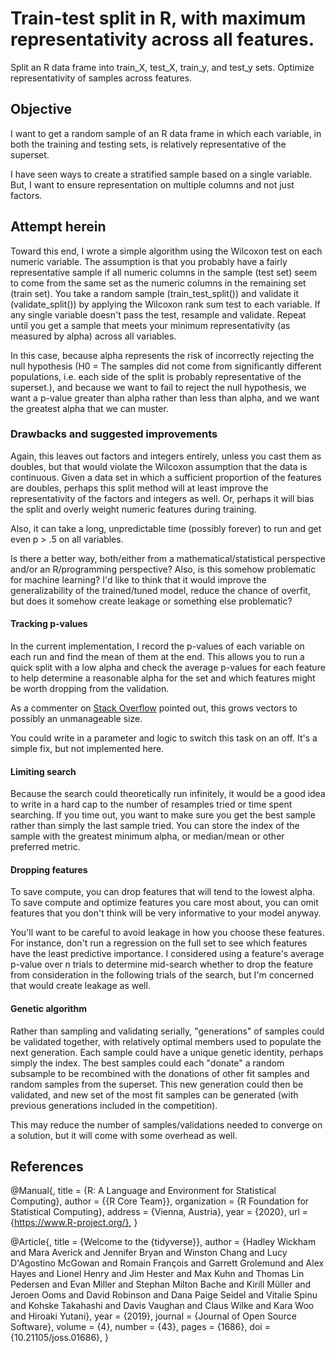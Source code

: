 # Train-test split in R, with maximum representativity across all features.
Split an R data frame into train_X, test_X, train_y, and test_y sets. Optimize representativity of samples across features.

## Objective
I want to get a random sample of an R data frame in which each variable, in both the training and testing sets, is relatively representative of the superset.

I have seen ways to create a stratified sample based on a single variable. But, I want to ensure representation on multiple columns and not just factors.

## Attempt herein
Toward this end, I wrote a simple algorithm using the Wilcoxon test on each numeric variable. The assumption is that you probably have a fairly representative sample if all numeric columns in the sample (test set) seem to come from the same set as the numeric columns in the remaining set (train set). You take a random sample (train_test_split()) and validate it (validate_split()) by applying the Wilcoxon rank sum test to each variable. If any single variable doesn't pass the test, resample and validate. Repeat until you get a sample that meets your minimum representativity (as measured by alpha) across all variables.

In this case, because alpha represents the risk of incorrectly rejecting the null hypothesis (H0 = The samples did not come from significantly different populations, i.e. each side of the split is probably representative of the superset.), and because we want to fail to reject the null hypothesis, we want a p-value greater than alpha rather than less than alpha, and we want the greatest alpha that we can muster.

### Drawbacks and suggested improvements
Again, this leaves out factors and integers entirely, unless you cast them as doubles, but that would violate the Wilcoxon assumption that the data is continuous. Given a data set in which a sufficient proportion of the features are doubles, perhaps this split method will at least improve the representativity of the factors and integers as well. Or, perhaps it will bias the split and overly weight numeric features during training.

Also, it can take a long, unpredictable time (possibly forever) to run and get even p > .5 on all variables.

Is there a better way, both/either from a mathematical/statistical perspective and/or an R/programming perspective? Also, is this somehow problematic for machine learning? I'd like to think that it would improve the generalizability of the trained/tuned model, reduce the chance of overfit, but does it somehow create leakage or something else problematic?

#### Tracking p-values
In the current implementation, I record the p-values of each variable on each run and find the mean of them at the end. This allows you to run a quick split with a low alpha and check the average p-values for each feature to help determine a reasonable alpha for the set and which features might be worth dropping from the validation.

As a commenter on [Stack Overflow](https://stackoverflow.com/questions/67995221/how-to-sample-r-dataframe-so-that-its-representative-across-multiple-variables) pointed out, this grows vectors to possibly an unmanageable size.

You could write in a parameter and logic to switch this task on an off. It's a simple fix, but not implemented here.

#### Limiting search
Because the search could theoretically run infinitely, it would be a good idea to write in a hard cap to the number of resamples tried or time spent searching. If you time out, you want to make sure you get the best sample rather than simply the last sample tried. You can store the index of the sample with the greatest minimum alpha, or median/mean or other preferred metric.

#### Dropping features
To save compute, you can drop features that will tend to the lowest alpha. To save compute and optimize features you care most about, you can omit features that you don't think will be very informative to your model anyway.

You'll want to be careful to avoid leakage in how you choose these features. For instance, don't run a regression on the full set to see which features have the least predictive importance. I considered using a feature's average p-value over n trials to determine mid-search whether to drop the feature from consideration in the following trials of the search, but I'm concerned that would create leakage as well.

#### Genetic algorithm
Rather than sampling and validating serially, "generations" of samples could be validated together, with relatively optimal members used to populate the next generation. Each sample could have a unique genetic identity, perhaps simply the index. The best samples could each "donate" a random subsample to be recombined with the donations of other fit samples and random samples from the superset. This new generation could then be validated, and new set of the most fit samples can be generated (with previous generations included in the competition).

This may reduce the number of samples/validations needed to converge on a solution, but it will come with some overhead as well.

## References
@Manual{,
  title = {R: A Language and Environment for Statistical Computing},
  author = {{R Core Team}},
  organization = {R Foundation for Statistical Computing},
  address = {Vienna, Austria},
  year = {2020},
  url = {https://www.R-project.org/},
}

@Article{,
  title = {Welcome to the {tidyverse}},
  author = {Hadley Wickham and Mara Averick and Jennifer Bryan and Winston Chang and Lucy D'Agostino McGowan and Romain François and Garrett Grolemund and Alex Hayes and Lionel Henry and Jim Hester and Max Kuhn and Thomas Lin Pedersen and Evan Miller and Stephan Milton Bache and Kirill Müller and Jeroen Ooms and David Robinson and Dana Paige Seidel and Vitalie Spinu and Kohske Takahashi and Davis Vaughan and Claus Wilke and Kara Woo and Hiroaki Yutani},
  year = {2019},
  journal = {Journal of Open Source Software},
  volume = {4},
  number = {43},
  pages = {1686},
  doi = {10.21105/joss.01686},
}

